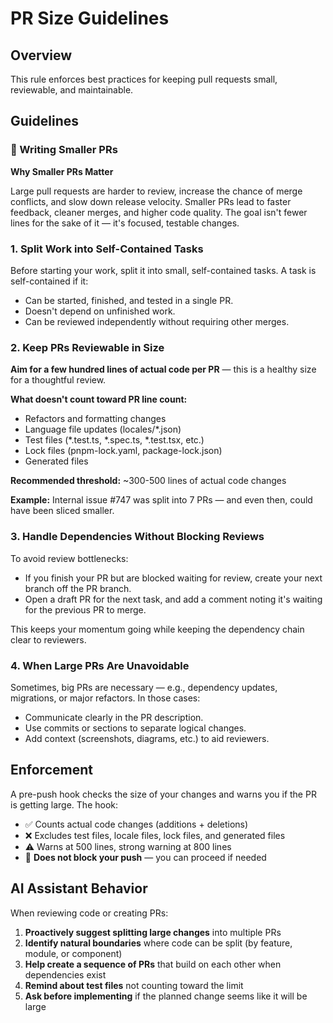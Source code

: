# PR Size Guidelines

## Overview
This rule enforces best practices for keeping pull requests small, reviewable, and maintainable.

## Guidelines

### 🧩 Writing Smaller PRs

**Why Smaller PRs Matter**

Large pull requests are harder to review, increase the chance of merge conflicts, and slow down release velocity. Smaller PRs lead to faster feedback, cleaner merges, and higher code quality. The goal isn't fewer lines for the sake of it — it's focused, testable changes.

### 1. Split Work into Self-Contained Tasks

Before starting your work, split it into small, self-contained tasks.
A task is self-contained if it:

- Can be started, finished, and tested in a single PR.
- Doesn't depend on unfinished work.
- Can be reviewed independently without requiring other merges.

### 2. Keep PRs Reviewable in Size

**Aim for a few hundred lines of actual code per PR** — this is a healthy size for a thoughtful review.

**What doesn't count toward PR line count:**
- Refactors and formatting changes
- Language file updates (locales/*.json)
- Test files (*.test.ts, *.spec.ts, *.test.tsx, etc.)
- Lock files (pnpm-lock.yaml, package-lock.json)
- Generated files

**Recommended threshold:** ~300-500 lines of actual code changes

**Example:** Internal issue #747 was split into 7 PRs — and even then, could have been sliced smaller.

### 3. Handle Dependencies Without Blocking Reviews

To avoid review bottlenecks:

- If you finish your PR but are blocked waiting for review, create your next branch off the PR branch.
- Open a draft PR for the next task, and add a comment noting it's waiting for the previous PR to merge.

This keeps your momentum going while keeping the dependency chain clear to reviewers.

### 4. When Large PRs Are Unavoidable

Sometimes, big PRs are necessary — e.g., dependency updates, migrations, or major refactors.
In those cases:

- Communicate clearly in the PR description.
- Use commits or sections to separate logical changes.
- Add context (screenshots, diagrams, etc.) to aid reviewers.

## Enforcement

A pre-push hook checks the size of your changes and warns you if the PR is getting large. The hook:

- ✅ Counts actual code changes (additions + deletions)
- ❌ Excludes test files, locale files, lock files, and generated files
- ⚠️  Warns at 500 lines, strong warning at 800 lines
- 🚫 **Does not block your push** — you can proceed if needed

## AI Assistant Behavior

When reviewing code or creating PRs:

1. **Proactively suggest splitting large changes** into multiple PRs
2. **Identify natural boundaries** where code can be split (by feature, module, or component)
3. **Help create a sequence of PRs** that build on each other when dependencies exist
4. **Remind about test files** not counting toward the limit
5. **Ask before implementing** if the planned change seems like it will be large

